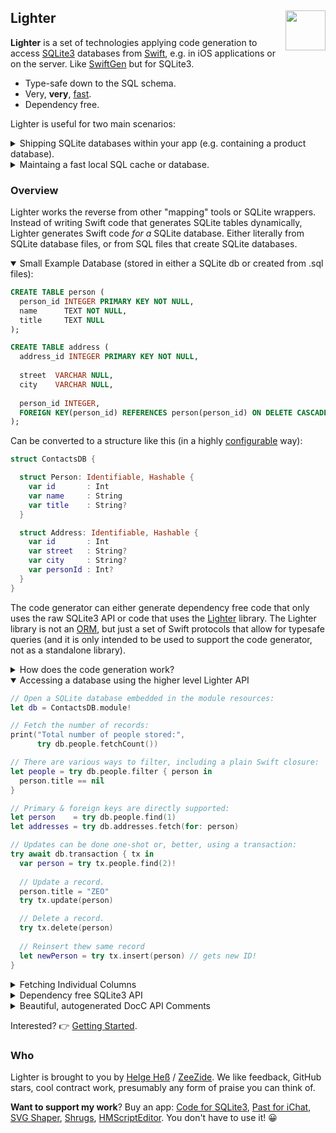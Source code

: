 <h2>Lighter
  <img src="https://zeezide.com/img/lighter/Lighter256.png"
       align="right" width="64" height="64" />
</h2>

**Lighter** is a set of technologies applying code generation to access 
[SQLite3](https://www.sqlite.org) databases from 
[Swift](https://swift.org/), e.g. in iOS applications or on the server.
Like [SwiftGen](https://github.com/SwiftGen/SwiftGen) but for SQLite3.

- Type-safe down to the SQL schema.
- Very, **very**, [fast](https://github.com/Lighter-swift/PerformanceTestSuite).
- Dependency free.

Lighter is useful for two main scenarios:

<details><summary>Shipping SQLite databases within your app (e.g. containing a product database).</summary>

SQLite databases are very resource efficient way to ship and access small
and big amounts of data. As an alternative to bundling JSON resources files that
are large and have to be parsed fully into memory on each start.

With a SQLite database only the required data needs to be loaded and the database files
are extremely compact (e.g. no duplicate keys).

> SQLite database are also efficient and useful for downloading
> data from the network!
</details>

<details><summary>Maintaing a fast local SQL cache or database.</summary>

If the needs are simpler than a full 
[ORM](https://en.wikipedia.org/wiki/Object–relational_mapping)
like
[CoreData](https://developer.apple.com/documentation/coredata), Lighter can be a great way to produce neat and typesafe
APIs for local caches or databases.
It is basic but convenient to use and very very fast as no runtime mapping
or parsing has to happen at all. The code directly binds the generated
structures to the SQLite API.

Databases can be created on the fly or from prefilled database files shipped
as part of the application resources.

> Linux is also supported, and Lighter can be a great choice for simple servers that
> primarily access a readonly set or run on a single host.
</details>

### Overview

Lighter works the reverse from other "mapping" tools or SQLite wrappers. Instead of
writing Swift code that generates SQLite tables dynamically, Lighter generates Swift
code _for a_ SQLite database.
Either literally from SQLite database files, or from SQL files that create SQLite
databases.

<details open>
<summary>Small Example Database (stored in either a SQLite db or created from .sql files):</summary>
  
```sql
CREATE TABLE person (
  person_id INTEGER PRIMARY KEY NOT NULL,
  name      TEXT NOT NULL,
  title     TEXT NULL
);

CREATE TABLE address (
  address_id INTEGER PRIMARY KEY NOT NULL,
  
  street  VARCHAR NULL,
  city    VARCHAR NULL,
  
  person_id INTEGER,
  FOREIGN KEY(person_id) REFERENCES person(person_id) ON DELETE CASCADE DEFERRABLE
);
```

Can be converted to a structure like this (in a highly [configurable](Documentation/Configuration.md) way):
```swift
struct ContactsDB {

  struct Person: Identifiable, Hashable {
    var id       : Int
    var name     : String
    var title    : String?
  }

  struct Address: Identifiable, Hashable {
    var id       : Int
    var street   : String?
    var city     : String?
    var personId : Int?
  }
}
```

The code generator can either generate dependency free code that only uses
the raw SQLite3 API or code that uses the [Lighter](Sources/Lighter/) library.
The Lighter library is not an
[ORM](https://en.wikipedia.org/wiki/Object–relational_mapping),
but just a set of Swift protocols that allow for typesafe queries
(and it is only intended to be used to support the code generator, not as a
 standalone library).
</details>

<details><summary>How does the code generation work?</summary><br/>

The setup is intended to work with the new
[Swift Package Plugins](https://developer.apple.com/videos/play/wwdc2022/110359/)
feature of the
[Swift Package Manager](https://www.swift.org/package-manager/),
available since Swift 5.6 (and exposed in Xcode 14+).
If SPM plugins cannot be used yet, the
[sqlite2swift](Plugins/Tools/sqlite2swift/)
tool can be called directly as well.<br>
If you want to support the project, there is also the
[Code for SQLite3](https://apps.apple.com/us/app/code-for-sqlite3/id1638111010/)
app on the Mac AppStore. It does the same code generation as this FOSS project
in a little more interactive way.

The Lighter package comes with a "build tool plugin" called 
[Enlighter](Plugins/Enlighter/),
that automatically integrates the code generation results into the build process.
If it is added to a target, it'll scan for databases and SQL files and create the
Swift accessors for them:
```swift
.target(name: "ContactsDB", dependencies: [ "Lighter" ],
        resources: [ .copy("ContactsDB.sqlite3") ],
        plugins: [ "Enlighter" ]) // <== tell SPM to use Enlighter on this target
```
This variant is fully automatic, i.e. other code within the `ContactsDB` target
has direct access to the database types (e.g. the `Person` struct above).

As a manual alternative the
[Generate Code for SQLite](Plugins/GenerateCodeForSQLite/)
"command plugin" is provided.
This plugin does the same generation as Enlighter, but is explicitly run by the
developer using the Xcode "File / Packages" menu. It places the resulting code
into the "Sources" folder of the app (where it can be inspected or modified).
</details>

<details open><summary>Accessing a database using the higher level Lighter API</summary>

```swift
// Open a SQLite database embedded in the module resources:
let db = ContactsDB.module!

// Fetch the number of records:
print("Total number of people stored:", 
      try db.people.fetchCount())

// There are various ways to filter, including a plain Swift closure:
let people = try db.people.filter { person in
  person.title == nil
}

// Primary & foreign keys are directly supported:
let person    = try db.people.find(1)
let addresses = try db.addresses.fetch(for: person)

// Updates can be done one-shot or, better, using a transaction:
try await db.transaction { tx in
  var person = try tx.people.find(2)!
  
  // Update a record.
  person.title = "ZEO"
  try tx.update(person)

  // Delete a record.
  try tx.delete(person)
  
  // Reinsert thew same record
  let newPerson = try tx.insert(person) // gets new ID!
}
```
</details>

<details>
<summary>Fetching Individual Columns</summary><br/>

One of the advantages of SQL is that individual columns can be selected
and updated for maximum efficiency. Only things that are
required need to be fetched (vs. full records):
```swift
// Fetch just the `id` and `name` columns:
let people = try await db.select(from: \.people, \.id, \.name) {
  $0.id > 2 && $0.title == nil
}

// Bulk update a specific column:
try db.update(\.people, set: \.title, to: nil, where: { record in
  record.name.hasPrefix("Duck")
})
```

The references are fully typesafe down to the schema, only columns
contained in the `person` table can be specified.
</details>

<details>
<summary>Dependency free SQLite3 API</summary><br/>

The toolkit is also useful for cases in which the extra dependency on
Lighter is not desirable. For such the generator can
produce database specific Swift APIs that work alongside the regular
SQLite API.
```swift
// Open the database, can also just use `sqlite3_open_v2`:
var db : OpaquePointer!
sqlite3_open_contacts("contacts.db", &db)
defer { sqlite3_close(db) }

// Fetch a person by primary key:
let person = sqlite3_person_find(db, 2)
  
// Fetch and filter people:
let people = sqlite3_people_fetch(db) {
  $0.name.hasPrefix("Ja")
}

// Insert a record
var person = Person(id: 0, name: "Jason Bourne")
sqlite3_person_insert(db, &person)
```

There is another style the code generator can produce, it attaches the same
functions to the generated types, e.g.:
```swift
let people = Person.fetch(in: db) { $0.name.hasPrefix("So") }
var person = Person.find(2, in: db)

person.name = "Bourne"
person.update(in: db)
person.delete(in: db)
person.insert(into: db)
```

The main advantage of using the raw API is that no extra dependency
is necessary at all. The generated functions are completely
self-contained and can literally be copied&pasted into places where
needed.
</details>

<details><summary>Beautiful, autogenerated DocC API Comments</summary><br/>
The Lighter code generator can also generate API comments for the database
types.
Example: [Northwind Database](https://Lighter-swift.github.io/NorthwindSQLite.swift/documentation/northwind/employee).
  
<img src="https://zeezide.com/img/lighter/docc-record-type.png" />
<img src="https://zeezide.com/img/lighter/docc-target.png" />

</details>


Interested? 👉 [Getting Started](Documentation/GettingStarted.md).


### Who

Lighter is brought to you by
[Helge Heß](https://github.com/helje5/) / [ZeeZide](https://zeezide.de).
We like feedback, GitHub stars, cool contract work, 
presumably any form of praise you can think of.

**Want to support my work**?
Buy an app:
[Code for SQLite3](https://apps.apple.com/us/app/code-for-sqlite3/id1638111010/),
[Past for iChat](https://apps.apple.com/us/app/past-for-ichat/id1554897185),
[SVG Shaper](https://apps.apple.com/us/app/svg-shaper-for-swiftui/id1566140414),
[Shrugs](https://shrugs.app/),
[HMScriptEditor](https://apps.apple.com/us/app/hmscripteditor/id1483239744).
You don't have to use it! 😀
